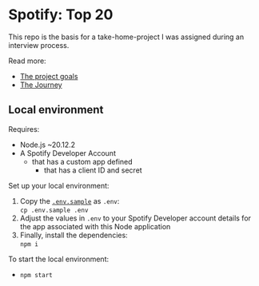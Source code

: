 # Spotify: Top 20

This repo is the basis for a take-home-project I was assigned during an interview process.

Read more:

- [The project goals](./docs/goals.md)
- [The Journey](./docs/journey.md)

## Local environment

Requires:

- Node.js ~20.12.2
- A Spotify Developer Account
	- that has a custom app defined
		- that has a client ID and secret

Set up your local environment:

1. Copy the [`.env.sample`](./.env.sample) as `.env`:\
	 `cp .env.sample .env`
1. Adjust the values in `.env` to your Spotify Developer account details for the app associated with this Node application
1. Finally, install the dependencies:\
	 `npm i`

To start the local environment:

- `npm start`
